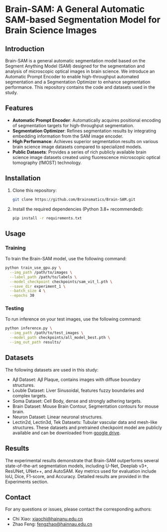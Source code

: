 # Brain-SAM: A General Automatic SAM-based Segmentation Model for Brain Science Images

## Introduction
Brain-SAM is a general automatic segmentation model based on the Segment Anything Model (SAM) designed for the segmentation and analysis of microscopic optical images in brain science. We introduce an Automatic Prompt Encoder to enable high-throughput automated segmentation and a Segmentation Optimizer to enhance segmentation performance. This repository contains the code and datasets used in the study.

## Features
- **Automatic Prompt Encoder**: Automatically acquires positional encoding of segmentation targets for high-throughput segmentation.
- **Segmentation Optimizer**: Refines segmentation results by integrating embedding information from the SAM image encoder.
- **High Performance**: Achieves superior segmentation results on various brain science image datasets compared to specialized models.
- **Public Datasets**: Provides a series of rich publicly available brain science image datasets created using fluorescence microscopic optical tomography (fMOST) technology.

## Installation
1. Clone this repository:
   ```bash
   git clone https://github.com/Brainsmatics/Brain-SAM.git
2. Install the required dependencies (Python 3.8+ recommended):
   ```bash
   pip install -r requirements.txt
## Usage

### Training
To train the Brain-SAM model, use the following command:

```bash
python train_use_gpu.py \
  --img_path /path/to/images \
  --label_path /path/to/labels \
  --model_checkpoint checkpoints/sam_vit_l.pth \
  --save_dir experiment_1 \
  --batch_size 4 \
  --epochs 30
```
### Testing
To run inference on your test images, use the following command:
```bash
python inference.py \
  --img_path /path/to/test_images \
  --model_path checkpoints/all_model_best.pth \
  --img_out_path results/
```
## Datasets
The following datasets are used in this study:
- A𝛽 Dataset: A𝛽 Plaque, contains images with diffuse boundary structures.
- Louble Dataset: Liver Sinusoidal, features fuzzy boundaries and complex targets.
- Soma Dataset: Cell Body, dense and strongly adhering targets.
- Brain Dataset: Mouse Brain Contour, Segmentation contours for mouse brain.
- Neuron Dataset: Linear neuronal structures.
- Lectin2d, Lectin3d, Tek Datasets: Tubular vascular data and mesh-like structures.
These datasets and pretrained checkpoint model are publicly available and can be downloaded from [google drive]().

## Results
The experimental results demonstrate that Brain-SAM outperforms several state-of-the-art segmentation models, including U-Net, Deeplab v3+, ResUNet, UNet++, and AutoSAM. Key metrics used for evaluation include IoU, Dice, F1-score, and Accuracy. Detailed results are provided in the Experiments section.

## Contact
For any questions or issues, please contact the corresponding authors:
- Chi Xiao: xiaochi@hainanu.edu.cn
- Zhao Feng: fengzhao@hainnau.edu.cn






